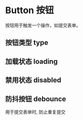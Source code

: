 # Button 按钮

按钮用于触发一个操作，如提交表单。


## 按钮类型 type

## 加载状态 loading

## 禁用状态 disabled

## 防抖按钮 debounce

用于提交表单时, 防止重复提交

